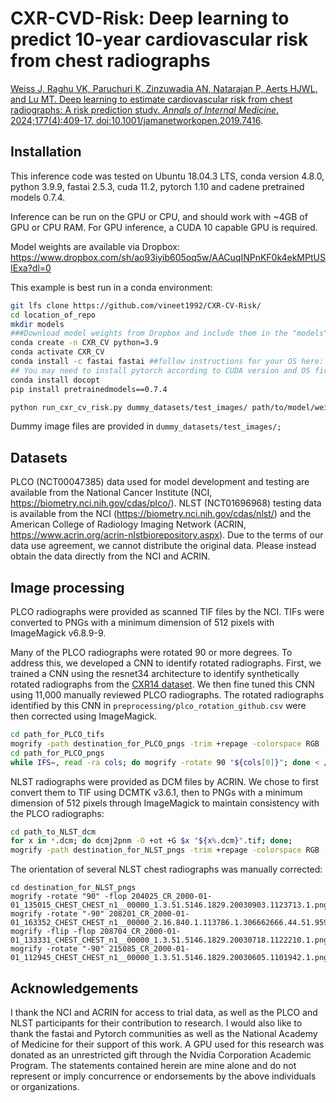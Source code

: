 # CXR-CVD-Risk: Deep learning to predict 10-year cardiovascular risk from chest radiographs

[Weiss J, Raghu VK, Paruchuri K, Zinzuwadia AN, Natarajan P, Aerts HJWL, and Lu MT. Deep learning to estimate cardiovascular risk from chest radiographs: A risk prediction study. *Annals of Internal Medicine*. 2024;177(4):409-17. doi:10.1001/jamanetworkopen.2019.7416](https://www.acpjournals.org/doi/10.7326/M23-1898).

## Installation
This inference code was tested on Ubuntu 18.04.3 LTS, conda version 4.8.0, python 3.9.9, fastai 2.5.3, cuda 11.2, pytorch 1.10 and cadene pretrained models 0.7.4. 

Inference can be run on the GPU or CPU, and should work with ~4GB of GPU or CPU RAM. For GPU inference, a CUDA 10 capable GPU is required.

Model weights are available via Dropbox: https://www.dropbox.com/sh/ao93iyib605oq5w/AACuqINPnKF0k4ekMPtUSIExa?dl=0

This example is best run in a conda environment:

```bash
git lfs clone https://github.com/vineet1992/CXR-CV-Risk/
cd location_of_repo
mkdir models
###Download model weights from Dropbox and include them in the "models" directory
conda create -n CXR_CV python=3.9
conda activate CXR_CV
conda install -c fastai fastai ##follow instructions for your OS here: https://github.com/fastai/fastai>
## You may need to install pytorch according to CUDA version and OS first - see https://pytorch.org/get-started/locally/
conda install docopt
pip install pretrainedmodels==0.7.4

python run_cxr_cv_risk.py dummy_datasets/test_images/ path/to/model/weights/PLCO_CV_Risk_010422 output/output.csv
```

Dummy image files are provided in `dummy_datasets/test_images/;`

## Datasets
PLCO (NCT00047385) data used for model development and testing are available from the National Cancer Institute (NCI, https://biometry.nci.nih.gov/cdas/plco/). NLST (NCT01696968) testing data is available from the NCI (https://biometry.nci.nih.gov/cdas/nlst/) and the American College of Radiology Imaging Network (ACRIN, https://www.acrin.org/acrin-nlstbiorepository.aspx). Due to the terms of our data use agreement, we cannot distribute the original data. Please instead obtain the data directly from the NCI and ACRIN.

## Image processing
PLCO radiographs were provided as scanned TIF files by the NCI. TIFs were converted to PNGs with a minimum dimension of 512 pixels with ImageMagick v6.8.9-9. 

Many of the PLCO radiographs were rotated 90 or more degrees. To address this, we developed a CNN to identify rotated radiographs. First, we trained a CNN using the resnet34 architecture to identify synthetically rotated radiographs from the [CXR14 dataset](http://openaccess.thecvf.com/content_cvpr_2017/papers/Wang_ChestX-ray8_Hospital-Scale_Chest_CVPR_2017_paper.pdf). We then fine tuned this CNN using 11,000 manually reviewed PLCO radiographs. The rotated radiographs identified by this CNN in `preprocessing/plco_rotation_github.csv` were then corrected using ImageMagick. 

```bash
cd path_for_PLCO_tifs
mogrify -path destination_for_PLCO_pngs -trim +repage -colorspace RGB -auto-level -depth 8 -resize 512x512^ -format png "*.tif"
cd path_for_PLCO_pngs
while IFS=, read -ra cols; do mogrify -rotate 90 "${cols[0]}"; done < /path_to_repo/preprocessing/plco_rotation_github.csv
```

NLST radiographs were provided as DCM files by ACRIN. We chose to first convert them to TIF using DCMTK v3.6.1, then to PNGs with a minimum dimension of 512 pixels through ImageMagick to maintain consistency with the PLCO radiographs:

```bash
cd path_to_NLST_dcm
for x in *.dcm; do dcmj2pnm -O +ot +G $x "${x%.dcm}".tif; done;
mogrify -path destination_for_NLST_pngs -trim +repage -colorspace RGB -auto-level -depth 8 -resize 512x512^ -format png "*.tif"
```


The orientation of several NLST chest radiographs was manually corrected:

```
cd destination_for_NLST_pngs
mogrify -rotate "90" -flop 204025_CR_2000-01-01_135015_CHEST_CHEST_n1__00000_1.3.51.5146.1829.20030903.1123713.1.png
mogrify -rotate "-90" 208201_CR_2000-01-01_163352_CHEST_CHEST_n1__00000_2.16.840.1.113786.1.306662666.44.51.9597.png
mogrify -flip -flop 208704_CR_2000-01-01_133331_CHEST_CHEST_n1__00000_1.3.51.5146.1829.20030718.1122210.1.png
mogrify -rotate "-90" 215085_CR_2000-01-01_112945_CHEST_CHEST_n1__00000_1.3.51.5146.1829.20030605.1101942.1.png
```

## Acknowledgements
I thank the NCI and ACRIN for access to trial data, as well as the PLCO and NLST participants for their contribution to research. I would also like to thank the fastai and Pytorch communities as well as the National Academy of Medicine for their support of this work. A GPU used for this research was donated as an unrestricted gift through the Nvidia Corporation Academic Program. The statements contained herein are mine alone and do not represent or imply concurrence or endorsements by the above individuals or organizations.


